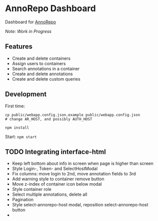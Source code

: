 # AnnoRepo Dashboard

Dashboard for [AnnoRepo](https://github.com/knaw-huc/annorepo/)

_Note: Work in Progress_

## Features

- Create and delete containers
- Assign users to containers
- Search annotations in a container
- Create and delete annotations
- Create and delete custom queries

## Development

First time:

```shell
cp public/webapp.config.json.example public/webapp.config.json
# change AR_HOST, and possibly AUTH_HOST

npm install
```

Start: `npm start`

## TODO Integrating interface-html

- Keep left bottom about info in screen when page is higher than screen
- Style Login-, Token- and SelectHostModal
- Fix columns: move login to 2nd, move annotation fields to 3rd
- Add warning style to container remove button
- Move z-index of container icon below modal
- Style container role
- Select multiple annotations, delete all
- Pagination
- Style select-annorepo-host modal, reposition select-annorepo-host button
-
